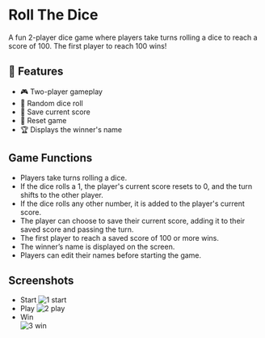 # Roll The Dice
A fun 2-player dice game where players take turns rolling a dice to reach a score of 100. The first player to reach 100 wins!  
## 🚀 Features
- 🎮 Two-player gameplay  
- 🔢 Random dice roll  
- 💾 Save current score  
- 🔄 Reset game  
- 🏆 Displays the winner's name  

## Game Functions
 - Players take turns rolling a dice.
 - If the dice rolls a 1, the player's current score resets to 0, and the turn shifts to the other player.
 - If the dice rolls any other number, it is added to the player's current score.
 - The player can choose to save their current score, adding it to their saved score and passing the turn.
 - The first player to reach a saved score of 100 or more wins.
 - The winner’s name is displayed on the screen.
 - Players can edit their names before starting the game.
## Screenshots
- Start
  ![1 start](https://github.com/user-attachments/assets/312274b7-dd12-4d1b-9f4f-00e6e015ee28)
- Play
  ![2 play](https://github.com/user-attachments/assets/cf34c675-ad82-430a-bd68-46d130b5924a)
- Win  
![3 win](https://github.com/user-attachments/assets/a3c27b19-6a78-4311-a2f7-0fa1ba438fe1)
